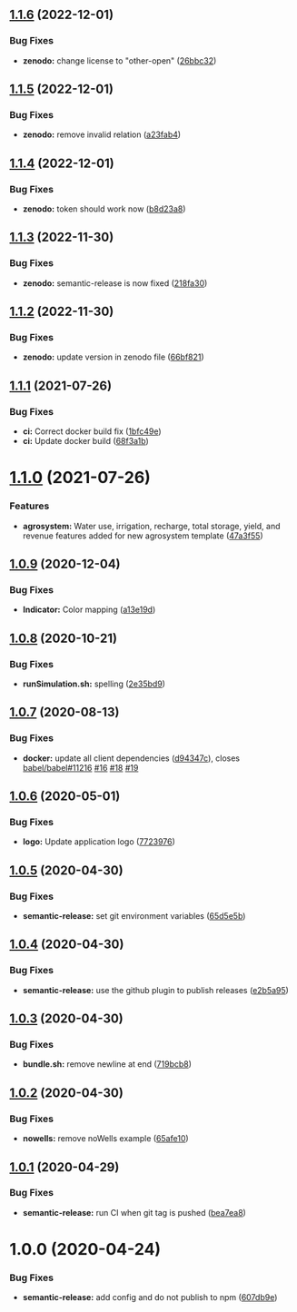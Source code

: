## [1.1.6](https://github.com/hydroframe/SandTank/compare/v1.1.5...v1.1.6) (2022-12-01)


### Bug Fixes

* **zenodo:** change license to "other-open" ([26bbc32](https://github.com/hydroframe/SandTank/commit/26bbc32f92b7b0b4e704103a4d1c59dd88fc8801))

## [1.1.5](https://github.com/hydroframe/SandTank/compare/v1.1.4...v1.1.5) (2022-12-01)


### Bug Fixes

* **zenodo:** remove invalid relation ([a23fab4](https://github.com/hydroframe/SandTank/commit/a23fab4105100c594b0f05be75cce8d6d6ce5c70))

## [1.1.4](https://github.com/hydroframe/SandTank/compare/v1.1.3...v1.1.4) (2022-12-01)


### Bug Fixes

* **zenodo:** token should work now ([b8d23a8](https://github.com/hydroframe/SandTank/commit/b8d23a8526f550da139146e997a7efbc59bb3aee))

## [1.1.3](https://github.com/hydroframe/SandTank/compare/v1.1.2...v1.1.3) (2022-11-30)


### Bug Fixes

* **zenodo:** semantic-release is now fixed ([218fa30](https://github.com/hydroframe/SandTank/commit/218fa304f9c26fe31f69109a200c92fbca2e2f3c))

## [1.1.2](https://github.com/hydroframe/SandTank/compare/v1.1.1...v1.1.2) (2022-11-30)


### Bug Fixes

* **zenodo:** update version in zenodo file ([66bf821](https://github.com/hydroframe/SandTank/commit/66bf8219f4dcfb9230d364f631b0d01c4567293d))

## [1.1.1](https://github.com/hydroframe/SandTank/compare/v1.1.0...v1.1.1) (2021-07-26)


### Bug Fixes

* **ci:** Correct docker build fix ([1bfc49e](https://github.com/hydroframe/SandTank/commit/1bfc49e49643f89dc3f1264488c9b9647bf2bcf2))
* **ci:** Update docker build ([68f3a1b](https://github.com/hydroframe/SandTank/commit/68f3a1b8991f2d5d198de8e4631bfebc25064479))

# [1.1.0](https://github.com/hydroframe/SandTank/compare/v1.0.9...v1.1.0) (2021-07-26)


### Features

* **agrosystem:** Water use, irrigation, recharge, total storage, yield, and revenue features added for new agrosystem template ([47a3f55](https://github.com/hydroframe/SandTank/commit/47a3f55b8b2dae4b7b6aa128263ee5695b43c241))

## [1.0.9](https://github.com/hydroframe/SandTank/compare/v1.0.8...v1.0.9) (2020-12-04)


### Bug Fixes

* **Indicator:** Color mapping ([a13e19d](https://github.com/hydroframe/SandTank/commit/a13e19d3cbf12fa0fee66cdb5be8b00de595b7ab))

## [1.0.8](https://github.com/hydroframe/SandTank/compare/v1.0.7...v1.0.8) (2020-10-21)


### Bug Fixes

* **runSimulation.sh:** spelling ([2e35bd9](https://github.com/hydroframe/SandTank/commit/2e35bd9718f9d53d145b904f6a65705da1207a1d))

## [1.0.7](https://github.com/hydroframe/SandTank/compare/v1.0.6...v1.0.7) (2020-08-13)


### Bug Fixes

* **docker:** update all client dependencies ([d94347c](https://github.com/hydroframe/SandTank/commit/d94347c0de8f07c92247c35324800b2774e6c88a)), closes [babel/babel#11216](https://github.com/babel/babel/issues/11216) [#16](https://github.com/hydroframe/SandTank/issues/16) [#18](https://github.com/hydroframe/SandTank/issues/18) [#19](https://github.com/hydroframe/SandTank/issues/19)

## [1.0.6](https://github.com/hydroframe/SandTank/compare/v1.0.5...v1.0.6) (2020-05-01)


### Bug Fixes

* **logo:** Update application logo ([7723976](https://github.com/hydroframe/SandTank/commit/77239764bd5d53d9d8c1b6a5e2ac9c0f9a1cb07c))

## [1.0.5](https://github.com/hydroframe/SandTank/compare/v1.0.4...v1.0.5) (2020-04-30)


### Bug Fixes

* **semantic-release:** set git environment variables ([65d5e5b](https://github.com/hydroframe/SandTank/commit/65d5e5b8a841363f346298ebc473072be62a9ee2))

## [1.0.4](https://github.com/hydroframe/SandTank/compare/v1.0.3...v1.0.4) (2020-04-30)


### Bug Fixes

* **semantic-release:** use the github plugin to publish releases ([e2b5a95](https://github.com/hydroframe/SandTank/commit/e2b5a958f29474767f83cbf7453633d080066863))

## [1.0.3](https://github.com/hydroframe/SandTank/compare/v1.0.2...v1.0.3) (2020-04-30)


### Bug Fixes

* **bundle.sh:** remove newline at end ([719bcb8](https://github.com/hydroframe/SandTank/commit/719bcb89c60f85f4d54d6daee592ab17f2e94d68))

## [1.0.2](https://github.com/hydroframe/SandTank/compare/v1.0.1...v1.0.2) (2020-04-30)


### Bug Fixes

* **nowells:** remove noWells example ([65afe10](https://github.com/hydroframe/SandTank/commit/65afe109a926ee6e608974a24ed25d2a03fbbbf1))

## [1.0.1](https://github.com/hydroframe/SandTank/compare/v1.0.0...v1.0.1) (2020-04-29)


### Bug Fixes

* **semantic-release:** run CI when git tag is pushed ([bea7ea8](https://github.com/hydroframe/SandTank/commit/bea7ea8003a1201fd6e759b54c0c22f5ed5d6dab))

# 1.0.0 (2020-04-24)


### Bug Fixes

* **semantic-release:** add config and do not publish to npm ([607db9e](https://github.com/hydroframe/SandTank/commit/607db9e07ff4f9cdd0ad0753d13efcb0983363dd))

